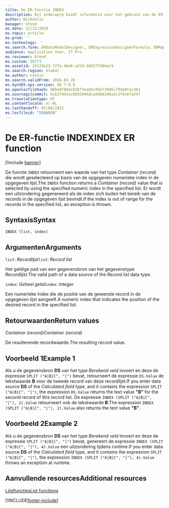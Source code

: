 ```yaml
---
title: De ER-functie INDEX
description: Dit onderwerp biedt informatie over het gebruik van de ER-functie (Elektronische rapportage) INDEX.
author: NickSelin
manager: kfend
ms.date: 12/12/2019
ms.topic: article
ms.prod: ''
ms.technology: ''
ms.search.form: ERDataModelDesigner, ERExpressionDesignerFormula, ERMappedFormatDesigner, ERModelMappingDesigner
audience: Application User, IT Pro
ms.reviewer: kfend
ms.custom: 58771
ms.assetid: 24223e13-727a-4be6-a22d-4d427f504ac9
ms.search.region: Global
ms.author: nselin
ms.search.validFrom: 2016-02-28
ms.dyn365.ops.version: AX 7.0.0
ms.openlocfilehash: 88be8f8bdc82bf3eab5c99e72046c794d8fac361
ms.sourcegitcommit: 6cb174d1ec8b55946dca4db03d6a3c3f4c6fa2df
ms.translationtype: HT
ms.contentlocale: nl-NL
ms.lasthandoff: 03/09/2021
ms.locfileid: "5566920"
---
```

# <a name="index-er-function"></a><span data-ttu-id="ec0a5-103">De ER-functie INDEX</span><span class="sxs-lookup"><span data-stu-id="ec0a5-103">INDEX ER function</span></span>

[!include [banner](../includes/banner.md)]

<span data-ttu-id="ec0a5-104">De functie `INDEX` retourneert een waarde van het type *Container (record)* die wordt geselecteerd op basis van de opgegeven numerieke index in de opgegeven lijst.</span><span class="sxs-lookup"><span data-stu-id="ec0a5-104">The `INDEX` function returns a *Container (record)* value that is selected by using the specified numeric index in the specified list.</span></span> <span data-ttu-id="ec0a5-105">Er wordt een uitzondering gegenereerd als de index zich buiten het bereik van de records in de opgegeven lijst bevindt.</span><span class="sxs-lookup"><span data-stu-id="ec0a5-105">If the index is out of range for the records in the specified list, an exception is thrown.</span></span>

## <a name="syntax"></a><span data-ttu-id="ec0a5-106">Syntaxis</span><span class="sxs-lookup"><span data-stu-id="ec0a5-106">Syntax</span></span>

```vb
INDEX (list, index)
```

## <a name="arguments"></a><span data-ttu-id="ec0a5-107">Argumenten</span><span class="sxs-lookup"><span data-stu-id="ec0a5-107">Arguments</span></span>

<span data-ttu-id="ec0a5-108">`list`: *Recordlijst*</span><span class="sxs-lookup"><span data-stu-id="ec0a5-108">`list`: *Record list*</span></span>

<span data-ttu-id="ec0a5-109">Het geldige pad van een gegevensbron van het gegevenstype *Recordlijst*.</span><span class="sxs-lookup"><span data-stu-id="ec0a5-109">The valid path of a data source of the *Record list* data type.</span></span>

<span data-ttu-id="ec0a5-110">`index`: *Geheel getal*</span><span class="sxs-lookup"><span data-stu-id="ec0a5-110">`index`: *Integer*</span></span>

<span data-ttu-id="ec0a5-111">Een numerieke index die de positie van de gewenste record in de opgegeven lijst aangeeft.</span><span class="sxs-lookup"><span data-stu-id="ec0a5-111">A numeric index that indicates the position of the desired record in the specified list.</span></span>

## <a name="return-values"></a><span data-ttu-id="ec0a5-112">Retourwaarden</span><span class="sxs-lookup"><span data-stu-id="ec0a5-112">Return values</span></span>

<span data-ttu-id="ec0a5-113">*Container (record)*</span><span class="sxs-lookup"><span data-stu-id="ec0a5-113">*Container (record)*</span></span>

<span data-ttu-id="ec0a5-114">De resulterende recordwaarde.</span><span class="sxs-lookup"><span data-stu-id="ec0a5-114">The resulting record value.</span></span>

## <a name="example-1"></a><span data-ttu-id="ec0a5-115">Voorbeeld 1</span><span class="sxs-lookup"><span data-stu-id="ec0a5-115">Example 1</span></span>

<span data-ttu-id="ec0a5-116">Als u de gegevensbron **DS** van het type *Berekend veld* invoert en deze de expressie `SPLIT ("A|B|C", "|")` bevat, retourneert de expressie `DS.Value` de tekstwaarde **B** voor de tweede record van deze recordlijst.</span><span class="sxs-lookup"><span data-stu-id="ec0a5-116">If you enter data source **DS** of the *Calculated field* type, and it contains the expression `SPLIT ("A|B|C", "|")`, the expression `DS.Value` returns the text value **"B"** for the second record of this record list.</span></span> <span data-ttu-id="ec0a5-117">De expressie `INDEX (SPLIT ("A|B|C", "|"), 2).Value` retourneert ook de tekstwaarde **B**.</span><span class="sxs-lookup"><span data-stu-id="ec0a5-117">The expression `INDEX (SPLIT ("A|B|C", "|"), 2).Value` also returns the text value **"B"**.</span></span>

## <a name="example-2"></a><span data-ttu-id="ec0a5-118">Voorbeeld 2</span><span class="sxs-lookup"><span data-stu-id="ec0a5-118">Example 2</span></span>

<span data-ttu-id="ec0a5-119">Als u de gegevensbron **DS** van het type *Berekend veld* invoert en deze de expressie `SPLIT ("A|B|C", "|")` bevat, genereert de expressie `INDEX (SPLIT ("A|B|C", "|"), 4).Value` een uitzondering tijdens runtime.</span><span class="sxs-lookup"><span data-stu-id="ec0a5-119">If you enter data source **DS** of the *Calculated field* type, and it contains the expression `SPLIT ("A|B|C", "|")`, the expression `INDEX (SPLIT ("A|B|C", "|"), 4).Value` throws an exception at runtime.</span></span>

## <a name="additional-resources"></a><span data-ttu-id="ec0a5-120">Aanvullende resources</span><span class="sxs-lookup"><span data-stu-id="ec0a5-120">Additional resources</span></span>

[<span data-ttu-id="ec0a5-121">Lijstfuncties</span><span class="sxs-lookup"><span data-stu-id="ec0a5-121">List functions</span></span>](er-functions-category-list.md)


[!INCLUDE[footer-include](../../../includes/footer-banner.md)]